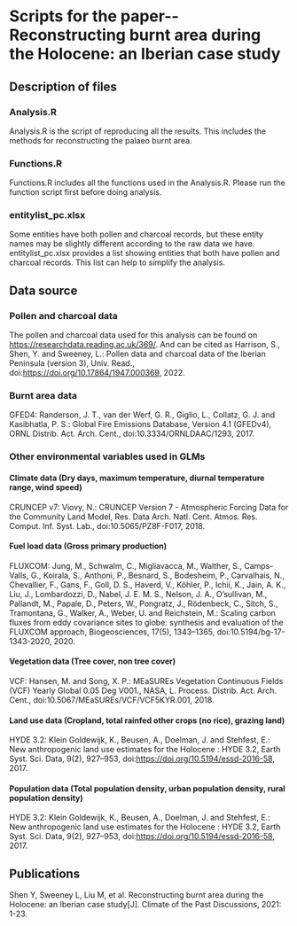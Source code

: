 # Scripts for the paper--Reconstructing burnt area during the Holocene: an Iberian case study

## Description of files
### Analysis.R
Analysis.R is the script of reproducing all the results. This includes the methods for reconstructing the palaeo burnt area.
### Functions.R
Functions.R includes all the functions used in the Analysis.R. Please run the function script first before doing analysis.
### entitylist_pc.xlsx
Some entities have both pollen and charcoal records, but these entity names may be slightly different according to the raw data we have. entitylist_pc.xlsx provides a list showing entities that both have pollen and charcoal records. This list can help to simplify the analysis.

## Data source
### Pollen and charcoal data
The pollen and charcoal data used for this analysis can be found on https://researchdata.reading.ac.uk/369/. And can be cited as Harrison, S., Shen, Y. and Sweeney, L.: Pollen data and charcoal data of the Iberian Peninsula (version 3), Univ. Read., doi:https://doi.org/10.17864/1947.000369, 2022.

### Burnt area data
GFED4: Randerson, J. T., van der Werf, G. R., Giglio, L., Collatz, G. J. and Kasibhatla, P. S.: Global Fire Emissions Database, Version 4.1 (GFEDv4), ORNL Distrib. Act. Arch. Cent., doi:10.3334/ORNLDAAC/1293, 2017.

### Other environmental variables used in GLMs
#### Climate data (Dry days, maximum temperature, diurnal temperature range, wind speed)
CRUNCEP v7: Viovy, N.: CRUNCEP Version 7 - Atmospheric Forcing Data for the Community Land Model, Res. Data Arch. Natl. Cent. Atmos. Res. Comput. Inf. Syst. Lab., doi:10.5065/PZ8F-F017, 2018.
#### Fuel load data (Gross primary production)
FLUXCOM: Jung, M., Schwalm, C., Migliavacca, M., Walther, S., Camps-Valls, G., Koirala, S., Anthoni, P., Besnard, S., Bodesheim, P., Carvalhais, N., Chevallier, F., Gans, F., Goll, D. S., Haverd, V., Köhler, P., Ichii, K., Jain, A. K., Liu, J., Lombardozzi, D., Nabel, J. E. M. S., Nelson, J. A., O’sullivan, M., Pallandt, M., Papale, D., Peters, W., Pongratz, J., Rödenbeck, C., Sitch, S., Tramontana, G., Walker, A., Weber, U. and Reichstein, M.: Scaling carbon fluxes from eddy covariance sites to globe: synthesis and evaluation of the FLUXCOM approach, Biogeosciences, 17(5), 1343–1365, doi:10.5194/bg-17-1343-2020, 2020.
#### Vegetation data (Tree cover, non tree cover)
VCF: Hansen, M. and Song, X. P.: MEaSUREs Vegetation Continuous Fields (VCF) Yearly Global 0.05 Deg V001., NASA, L. Process. Distrib. Act. Arch. Cent., doi:10.5067/MEaSUREs/VCF/VCF5KYR.001, 2018.
#### Land use data (Cropland, total rainfed other crops (no rice), grazing land)
HYDE 3.2: Klein Goldewijk, K., Beusen, A., Doelman, J. and Stehfest, E.: New anthropogenic land use estimates for the Holocene : HYDE 3.2, Earth Syst. Sci. Data, 9(2), 927–953, doi:https://doi.org/10.5194/essd-2016-58, 2017.
#### Population data (Total population density, urban population density, rural population density)
HYDE 3.2: Klein Goldewijk, K., Beusen, A., Doelman, J. and Stehfest, E.: New anthropogenic land use estimates for the Holocene : HYDE 3.2, Earth Syst. Sci. Data, 9(2), 927–953, doi:https://doi.org/10.5194/essd-2016-58, 2017.

## Publications
Shen Y, Sweeney L, Liu M, et al. Reconstructing burnt area during the Holocene: an Iberian case study[J]. Climate of the Past Discussions, 2021: 1-23.
